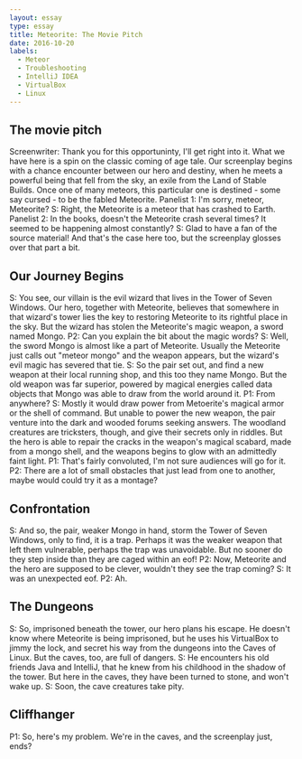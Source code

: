```yaml
---
layout: essay
type: essay
title: Meteorite: The Movie Pitch
date: 2016-10-20
labels:
  - Meteor
  - Troubleshooting
  - IntelliJ IDEA
  - VirtualBox
  - Linux
---
```


## The movie pitch

Screenwriter: Thank you for this opportuninty, I'll get right into it. What we have here is a spin on the classic coming of age tale. Our screenplay begins with a chance encounter between our hero and destiny, when he meets a powerful being that fell from the sky, an exile from the Land of Stable Builds. Once one of many meteors, this particular one is destined - some say cursed - to be the fabled Meteorite.
Panelist 1: I'm sorry, meteor, Meteorite?
S: Right, the Meteorite is a meteor that has crashed to Earth.
Panelist 2: In the books, doesn't the Meteorite crash several times? It seemed to be happening almost constantly?
S: Glad to have a fan of the source material! And that's the case here too, but the screenplay glosses over that part a bit.

## Our Journey Begins

S: You see, our villain is the evil wizard that lives in the Tower of Seven Windows. Our hero, together with Meteorite, believes that somewhere in that wizard's tower lies the key to restoring Meteorite to its rightful place in the sky. But the wizard has stolen the Meteorite's magic weapon, a sword named Mongo.
P2: Can you explain the bit about the magic words?
S: Well, the sword Mongo is almost like a part of Meteorite. Usually the Meteorite just calls out "meteor mongo" and the weapon appears, but the wizard's evil magic has severed that tie.
S: So the pair set out, and find a new weapon at their local running shop, and this too they name Mongo. But the old weapon was far superior, powered by magical energies called data objects that Mongo was able to draw from the world around it.
P1: From anywhere?
S: Mostly it would draw power from Metoerite's magical armor or the shell of command. But unable to power the new weapon, the pair venture into the dark and wooded forums seeking answers. The woodland creatures are tricksters, though, and give their secrets only in riddles. But the hero is able to repair the cracks in the weapon's magical scabard, made from a mongo shell, and the weapons begins to glow with an admittedly faint light.
P1: That's fairly convoluted, I'm not sure audiences will go for it.
P2: There are a lot of small obstacles that just lead from one to another, maybe would could try it as a montage?

## Confrontation

S: And so, the pair, weaker Mongo in hand, storm the Tower of Seven Windows, only to find, it is a trap. Perhaps it was the weaker weapon that left them vulnerable, perhaps the trap was unavoidable. But no sooner do they step inside than they are caged within an eof! 
P2: Now, Meteorite and the hero are supposed to be clever, wouldn't they see the trap coming?
S: It was an unexpected eof.
P2: Ah.

## The Dungeons

S: So, imprisoned beneath the tower, our hero plans his escape. He doesn't know where Meteorite is being imprisoned, but he uses his VirtualBox to jimmy the lock, and secret his way from the dungeons into the Caves of Linux. But the caves, too, are full of dangers.
S: He encounters his old friends Java and IntelliJ, that he knew from his childhood in the shadow of the tower. But here in the caves, they have been turned to stone, and won't wake up.
S: Soon, the cave creatures take pity.

## Cliffhanger

P1: So, here's my problem. We're in the caves, and the screenplay just, ends?
